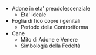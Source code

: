 - Adone in eta' preadolescenziale
	- Eta' ideale
- Foglia di fico copre i genitali
	- Periodo della Controriforma
- Cane
	- Mito di Adone e Venere
	- Simbologia della Fedeltà